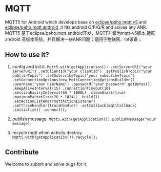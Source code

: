# MQTT
MQTT5 for Android which develops base on [eclipse/paho.mqtt v5](https://github.com/eclipse/paho.mqtt.java)  and [eclipse/paho.mqtt.android](https://github.com/eclipse/paho.mqtt.android) ,It fits android O/P/Q/R and solves any ANR.  
MQTT5 基于eclipse/paho.mqtt.android开发，MQTT升级为mqtt-v5版本,适配android 高版本系统，并且解决一些ANR问题；适用于物联网、iot设备；

## How to use it?
1. config and init it.
``
       Mqtt5.with(getApplication())
                .setServerURI("your serverURI")
                .setClientId("your clientId")
                .setPublishTopic("your publishTopic")
                .setSubscribeTopic("your subscribeTopic")
                .setConnectionOptions(new MqttConnectionOptionsBuilder()
                        .username("your userName")
                        .password("your password".getBytes())
                        .keepAliveInterval(15)
                        .connectionTimeout(10)
                        .sessionExpiryInterval(60 * 1000L)
                        .cleanStart(true)
                        .maximumPacketSize(20 * 1024L)
                        .build())
                        .setActionListener(mqttActionListener)
                        .setTraceHandler(traceHandler)
                        .setCallback(mqttCallback)
                        .initialize()
                        .connect();
``
   
2. publish message.
``
      Mqtt5.with(getApplication()).publishMessage("your message);   
``
   
3. recycle mqtt when activity destroy.
``
     Mqtt5.with(getApplication()).recycle();
``
   
## Contribute

Welcome to submit and solve bugs for it.